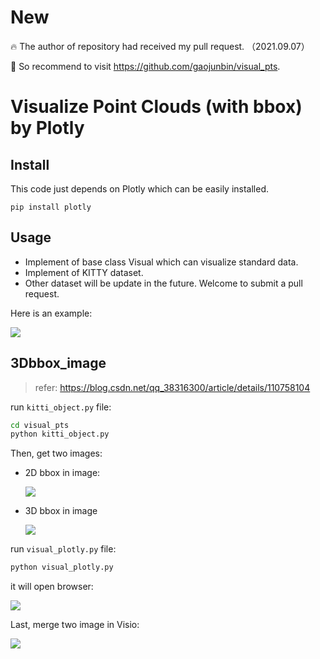 # New

:fire: The author of repository had received my pull request. （2021.09.07）

:clap: So recommend to visit https://github.com/gaojunbin/visual_pts. 

# Visualize Point Clouds (with bbox) by Plotly

## Install

This code just depends on Plotly which can be easily installed.

```shell
pip install plotly
```

## Usage

+ Implement  of base class Visual which can visualize standard data.
+ Implement of KITTY dataset.
+ Other dataset will be update in the future. Welcome to submit a pull request.

Here is an example:

![](./dom/1.png)

## 3Dbbox_image

> refer: https://blog.csdn.net/qq_38316300/article/details/110758104

run `kitti_object.py` file:

```bash
cd visual_pts
python kitti_object.py
```

Then, get two images:

- 2D bbox in image:

  ![](README.assets/000043_img2D.png)

- 3D bbox in image

  ![](README.assets/000043_img3D.png)

run `visual_plotly.py` file:

```bash
python visual_plotly.py
```

it will open browser:

![](README.assets/000043.png)

Last, merge two image in Visio:

![](README.assets/img3D_pointcloud.png)
